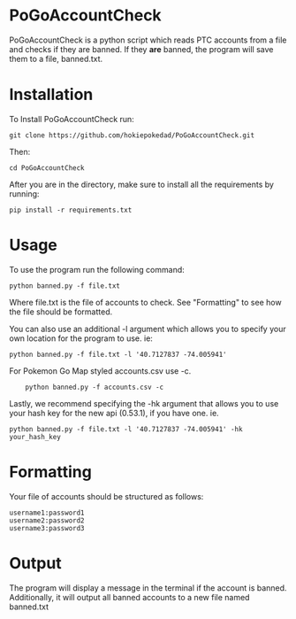 # PoGoAccountCheck
PoGoAccountCheck is a python script which reads PTC accounts from a file and checks if they are banned. If they __are__ banned, the program will save them to a file, banned.txt.

# Installation
To Install PoGoAccountCheck run:

	git clone https://github.com/hokiepokedad/PoGoAccountCheck.git

Then:

	cd PoGoAccountCheck

After you are in the directory, make sure to install all the requirements by running:

	pip install -r requirements.txt

# Usage

To use the program run the following command:

	python banned.py -f file.txt

Where file.txt is the file of accounts to check. See "Formatting" to see how the file should be formatted.

You can also use an additional -l argument which allows you to specify your own location for the program to use.
ie:

	python banned.py -f file.txt -l '40.7127837 -74.005941'

For Pokemon Go Map styled accounts.csv use -c.

		python banned.py -f accounts.csv -c


Lastly, we recommend specifying the -hk argument that allows you to use your hash key for the new api (0.53.1), if you have one.
ie.

	python banned.py -f file.txt -l '40.7127837 -74.005941' -hk your_hash_key




# Formatting
Your file of accounts should be structured as follows:

	username1:password1
	username2:password2
	username3:password3

# Output
The program will display a message in the terminal if the account is banned. Additionally, it will output all banned accounts to a new file named banned.txt
